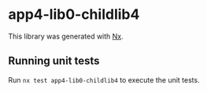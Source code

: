 # app4-lib0-childlib4

This library was generated with [Nx](https://nx.dev).

## Running unit tests

Run `nx test app4-lib0-childlib4` to execute the unit tests.
